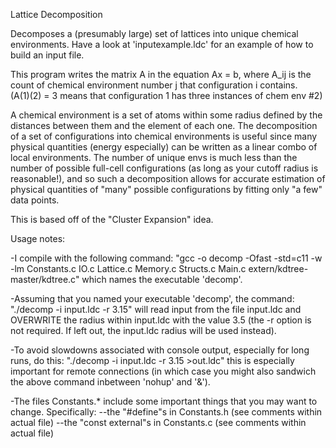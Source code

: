 Lattice Decomposition

Decomposes a (presumably large) set of lattices into unique chemical environments.
Have a look at 'inputexample.ldc' for an example of how to build an input file.

This program writes the matrix A in the equation Ax = b, where A_ij is the count of
chemical environment number j that configuration i contains.  
(A(1)(2) = 3 means that configuration 1 has three instances of chem env #2)

A chemical environment is a set of atoms within some radius defined by the distances 
between them and the element of each one.  The decomposition of a set of configurations
into chemical environments is useful since many physical quantities (energy especially)
can be written as a linear combo of local environments.  The number of unique envs is 
much less than the number of possible full-cell configurations (as long as your cutoff 
radius is reasonable!), and so such a decomposition allows for accurate estimation of 
physical quantities of "many" possible configurations by fitting only "a few" data points.  

This is based off of the "Cluster Expansion" idea.

Usage notes:

-I compile with the following command:
   "gcc -o decomp -Ofast -std=c11 -w -lm Constants.c IO.c Lattice.c Memory.c Structs.c Main.c extern/kdtree-master/kdtree.c"
which names the executable 'decomp'.  

-Assuming that you named your executable 'decomp', the command:
   "./decomp -i input.ldc -r 3.15"
will read input from the file input.ldc and OVERWRITE the radius within input.ldc with
the value 3.5 (the -r option is not required.  If left out, the input.ldc radius will
be used instead).

-To avoid slowdowns associated with console output, especially for long runs, do this:
   "./decomp -i input.ldc -r 3.15 >out.ldc"
this is especially important for remote connections (in which case you might also sandwich the above command
inbetween 'nohup' and '&').

-The files Constants.* include some important things that you may want to change.  Specifically:
--the "#define"s in Constants.h (see comments within actual file)
--the "const external"s in Constants.c (see comments within actual file)  

    